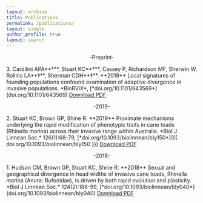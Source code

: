 ```yaml
---
layout: archive
title: Publications
permalink: /publications/
layout: single
author_profile: true
layout: search
---
```



<p style="text-align: center;"> -Preprint- </p>
3. Cardilini APA**†**, Stuart KC**†**, Cassey P, Richardson MF, Sherwin W, Rollins LA**‡**, Sherman CDH**‡**. **2019** Local signatures of founding populations confound examination of adaptive divergence in invasive populations. *BioRViX*, [*doi.org/10.1101/643569*](doi.org/10.1101/643569)
<a href="#" class="btn btn--info">Download PDF</a>

<p style="text-align: center;"> -2019- </p>
2. Stuart KC, Brown GP, Shine R. **2019** Proximate mechanisms underlying the rapid modification of phenotypic traits in cane toads (Rhinella marina) across their invasive range within Australia. *Biol J Linnean Soc.* 126(1):68-79, [*doi.org/10.1093/biolinnean/bly150*]({{ doi.org/10.1093/biolinnean/bly150 }})
<a href="#" class="btn btn--info">Download PDF</a>


<p style="text-align: center;"> -2018- </p>
1. Hudson CM, Brown GP, Stuart KC, Shine R. **2018** Sexual and geographical divergence in head widths of invasive cane toads, Rhinella marina (Anura: Bufonidae), is driven by both rapid evolution and plasticity. *Biol J Linnean Soc.* 124(2):188-99, [*doi.org/10.1093/biolinnean/bly040*](doi.org/10.1093/biolinnean/bly040)
<a href="#" class="btn btn--info">Download PDF</a>
